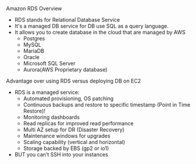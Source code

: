 Amazon RDS Overview
- RDS stands for Relational Database Service
- It's a managed DB service for DB use SQL as a query language.
- It allows you to create database in the cloud that are managed by AWS
  - Postgres
  - MySQL
  - MariaDB
  - Oracle
  - Microsoft SQL Server
  - Aurora(AWS Proprietary database)


Advantage over using RDS versus deploying DB on EC2
- RDS is a managed service:
  - Automated provisioning, OS patching
  - Continuous backups and restore to specific timestamp (Point in Time Restore)!
  - Monitoring dashboards
  - Read replicas for improved read performance
  - Multi AZ setup for DR (Disaster Recovery)
  - Maintenance windows for upgrades
  - Scaling capability (vertical and horizontal)
  - Storage backed by EBS (gp2 or io1)
- BUT you can’t SSH into your instances
